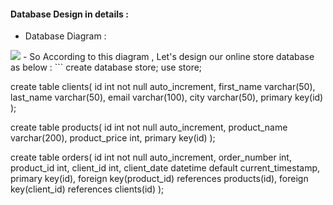 #### Database Design in details :
- Database Diagram :
 <img src="https://github.com/AlyRagab/databases-for-devops/blob/master/mysql/images/online-store.png" />
- So According to this diagram , Let's design our online store database as below :
```
create database store;
use store;

create table clients(
  id int not null auto_increment,
  first_name varchar(50),
  last_name varchar(50),
  email varchar(100),
  city varchar(50),
  primary key(id)
);

create table products(
  id int not null auto_increment,
  product_name varchar(200),
  product_price int,
  primary key(id)
);

create table orders(
   id int not null auto_increment,
   order_number int,
   product_id int,
   client_id int,
   client_date datetime default current_timestamp,
   primary key(id),
   foreign key(product_id) references products(id),
   foreign key(client_id) references clients(id)
);

```
